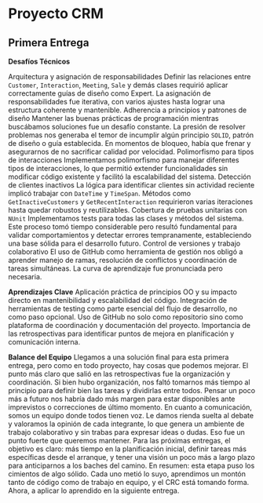 # Proyecto CRM

## Primera Entrega

**Desafíos Técnicos**

Arquitectura y asignación de responsabilidades
Definir las relaciones entre `Customer`, `Interaction`, `Meeting`, `Sale` y demás clases requirió aplicar correctamente guías de diseño como Expert. La asignación de responsabilidades fue iterativa, con varios ajustes hasta lograr una estructura coherente y mantenible.
Adherencia a principios y patrones de diseño
Mantener las buenas prácticas de programación mientras buscábamos soluciones fue un desafío constante. La presión de resolver problemas nos generaba el temor de incumplir algún principio `SOLID`, patrón de diseño o guía establecida. En momentos de bloqueo, había que frenar y asegurarnos de no sacrificar calidad por velocidad.
Polimorfismo para tipos de interacciones
Implementamos polimorfismo para manejar diferentes tipos de interacciones, lo que permitió extender funcionalidades sin modificar código existente y facilitó la escalabilidad del sistema.
Detección de clientes inactivos
La lógica para identificar clientes sin actividad reciente implicó trabajar con `DateTime` y `TimeSpan`. Métodos como `GetInactiveCustomers` y `GetRecentInteraction` requirieron varias iteraciones hasta quedar robustos y reutilizables.
Cobertura de pruebas unitarias con `NUnit`
Implementamos tests para todas las clases y métodos del sistema. Este proceso tomó tiempo considerable pero resultó fundamental para validar comportamientos y detectar errores tempranamente, estableciendo una base sólida para el desarrollo futuro.
Control de versiones y trabajo colaborativo
El uso de GitHub como herramienta de gestión nos obligó a aprender manejo de ramas, resolución de conflictos y coordinación de tareas simultáneas. La curva de aprendizaje fue pronunciada pero necesaria.

**Aprendizajes Clave**
Aplicación práctica de principios OO y su impacto directo en mantenibilidad y escalabilidad del código.
Integración de herramientas de testing como parte esencial del flujo de desarrollo, no como paso opcional.
Uso de GitHub no solo como repositorio sino como plataforma de coordinación y documentación del proyecto.
Importancia de las retrospectivas para identificar puntos de mejora en planificación y comunicación interna.

**Balance del Equipo**
Llegamos a una solución final para esta primera entrega, pero como en todo proyecto, hay cosas que podemos mejorar. El punto más claro que salió en las retrospectivas fue la organización y coordinación. Si bien hubo organización, nos faltó tomarnos más tiempo al principio para definir bien las tareas y dividirlas entre todos. Pensar un poco más a futuro nos habría dado más margen para estar disponibles ante imprevistos o correcciones de último momento.
En cuanto a comunicación, somos un equipo donde todos tienen voz. Le damos rienda suelta al debate y valoramos la opinión de cada integrante, lo que genera un ambiente de trabajo colaborativo y sin trabas para expresar ideas o dudas. Eso fue un punto fuerte que queremos mantener.
Para las próximas entregas, el objetivo es claro: más tiempo en la planificación inicial, definir tareas más específicas desde el arranque, y tener una visión un poco más a largo plazo para anticiparnos a los baches del camino.
En resumen: esta etapa puso los cimientos de algo sólido. Cada uno metió lo suyo, aprendimos un montón tanto de código como de trabajo en equipo, y el CRC está tomando forma. Ahora, a aplicar lo aprendido en la siguiente entrega.
